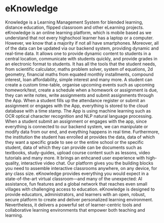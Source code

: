 # eKnowledge
Knowledge is a Learning Management System for blended learning, distance education, flipped classroom and other eLearning projects. eKnowledge is an online learning platform, which is mobile based as we understand that not every highschool learner has a laptop or a computer. However, we know that a majority if not all have smartphones.  Moreover, all of the data can be updated via our backend system, providing dynamic and real-time data.
It allows one to provide dynamic content to students in a central location, communicate with students quickly, and provide grades in an electronic format to students.  It has all the tools that the student needs, from scientific calculator, maths problem solver, system of equations, 2d geometry, financial maths from equated monthly installments, compound interest, loan affordability, simple interest and many more. A student can create a custom time-table, organise upcoming events such as upcoming homework/test, create a schedule when a homework or assignment is due, they can write notes, write assignments and submit assignments through the App. When a student fills up the attendance register or submit an assignment or engages with the App, everything is stored to the cloud database with a time stamp. The App is using machine learning such as OCR optical character recognition and NLP natural language processing. When a student submit an assignment or engages with the app, since everything is connected to our backend system, we can manipulate or modify data from our end, and eveything happens in real time. Furthermore, the institution the student has enrolled at provides the data, data of which they want a specific grade to see or the entire school or the specific student,  data of which they can provide can be documents such as textbooks, study-guides, upload course content such as lessons, video tutorials and many more. 
It brings  an enhcaned user experience with high-quality, interactive video chat. Our platform gives you the building blocks you need to assemble interactive classrooms anywhere, on any device, for any class size.
eKnowledge provides everything you would expect in a state-of-the-art virtual classroom—and many of the unexpected: AI assistance, fun features and a global network that reaches even small villages with challenging access to education. 
eKnowledge is designed to provide educators, administrators, and learners with an open, robust, secure platform to create and deliver personalized learning environment. Nevertheless, it delivers a powerful set of learner-centric tools and collaborative learning environments that empower both teaching and learning. 

